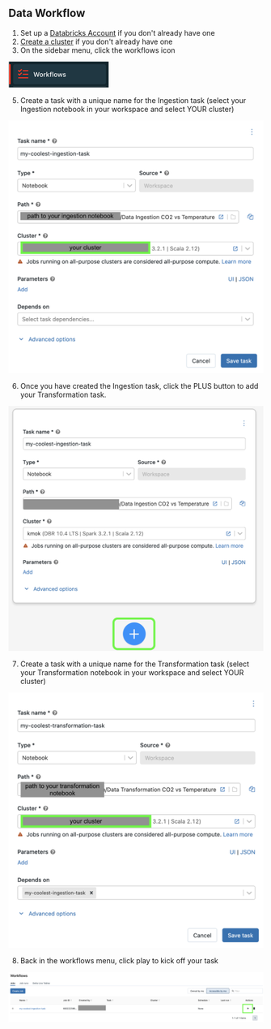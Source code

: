 ## Data Workflow
1. Set up a [Databricks Account](https://github.com/data-derp/documentation/blob/master/databricks/README.md) if you don't already have one
2. [Create a cluster](https://github.com/data-derp/documentation/blob/master/databricks/setup-cluster.md) if you don't already have one
3. On the sidebar menu, click the workflows icon

![databricks-workflows-icon.png](./assets/databricks-workflows-icon.png)

5. Create a task with a unique name for the Ingestion task (select your Ingestion notebook in your workspace and select YOUR cluster)

![databricks-workflow-ingestion-task.png](./assets/databricks-workflow-ingestion-task.png)

6. Once you have created the Ingestion task, click the PLUS button to add your Transformation task. 

![databricks-task-add.png](./assets/databricks-task-add.png)

7. Create a task with a unique name for the Transformation task (select your Transformation notebook in your workspace and select YOUR cluster)

![databricks-workflow-transformation-task.png](./assets/databricks-workflow-transformation-task.png)

8. Back in the workflows menu, click play to kick off your task

![databricks-workflow-trigger.png](./assets/databricks-workflow-trigger.png)
